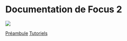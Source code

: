 # Documentation de Focus 2

![](https://media.giphy.com/media/EycxafzdmLq4o/giphy.gif)

[Préambule](./preambule.md)
[Tutoriels](./tutorials/index.md)
